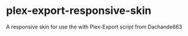 # plex-export-responsive-skin
 A responsive skin for use the with Plex-Export script from Dachande663
